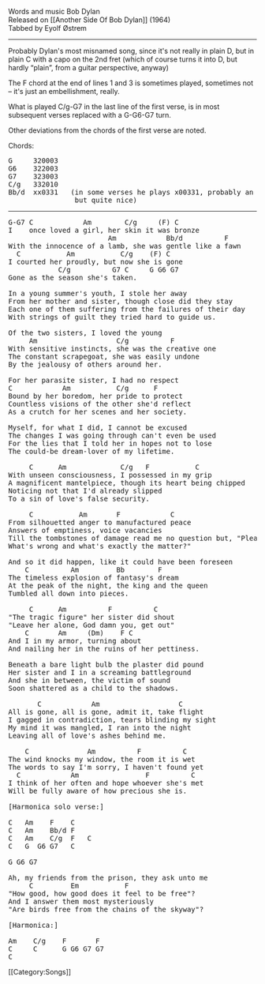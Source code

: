 Words and music Bob Dylan<br>
Released on [[Another Side Of Bob Dylan]] (1964)<br>
Tabbed by Eyolf Østrem

----
Probably Dylan's most misnamed song, since it's not really in plain D,
but in plain C with a capo on the 2nd fret (which of course turns it
into D, but hardly “plain”, from a guitar perspective, anyway)

The F chord at the end of lines 1 and 3 is sometimes played, sometimes
not – it's just an embellishment, really.

What is played C/g-G7 in the last line of the first verse, is in most
subsequent verses replaced with a G-G6-G7 turn.

Other deviations from the chords of the first verse are noted.

Chords:

<pre class="chords">
G     320003
G6    322003
G7    323003
C/g   332010
Bb/d  xx0331   (in some verses he plays x00331, probably an error
                but quite nice)
</pre>

----
<pre class="verse">
G-G7 C            Am        C/g     (F) C
I    once loved a girl, her skin it was bronze
                        Am            Bb/d          F
With the innocence of a lamb, she was gentle like a fawn
  C           Am           C/g    (F) C
I courted her proudly, but now she is gone
            C/g          G7 C     G G6 G7
Gone as the season she's taken.

In a young summer's youth, I stole her away
From her mother and sister, though close did they stay
Each one of them suffering from the failures of their day
With strings of guilt they tried hard to guide us.

Of the two sisters, I loved the young
     Am                   C/g          F
With sensitive instincts, she was the creative one
The constant scrapegoat, she was easily undone
By the jealousy of others around her.

For her parasite sister, I had no respect
C            Am           C/g      F
Bound by her boredom, her pride to protect
Countless visions of the other she'd reflect
As a crutch for her scenes and her society.

Myself, for what I did, I cannot be excused
The changes I was going through can't even be used
For the lies that I told her in hopes not to lose
The could-be dream-lover of my lifetime.

     C      Am             C/g   F           C
With unseen consciousness, I possessed in my grip
A magnificent mantelpiece, though its heart being chipped
Noticing not that I'd already slipped
To a sin of love's false security.

     C           Am       F            C
From silhouetted anger to manufactured peace
Answers of emptiness, voice vacancies
Till the tombstones of damage read me no question but, "Please
What's wrong and what's exactly the matter?"

And so it did happen, like it could have been foreseen
    C          Am         Bb        F
The timeless explosion of fantasy's dream
At the peak of the night, the king and the queen
Tumbled all down into pieces.

     C      Am          F          C
"The tragic figure" her sister did shout
"Leave her alone, God damn you, get out"
    C       Am     (Dm)    F C
And I in my armor, turning about
And nailing her in the ruins of her pettiness.

Beneath a bare light bulb the plaster did pound
Her sister and I in a screaming battleground
And she in between, the victim of sound
Soon shattered as a child to the shadows.

       C            Am                   C
All is gone, all is gone, admit it, take flight
I gagged in contradiction, tears blinding my sight
My mind it was mangled, I ran into the night
Leaving all of love's ashes behind me.

    C              Am          F          C
The wind knocks my window, the room it is wet
The words to say I'm sorry, I haven't found yet
  C            Am                F          C
I think of her often and hope whoever she's met
Will be fully aware of how precious she is.

[Harmonica solo verse:]

C   Am    F    C
C   Am    Bb/d F
C   Am    C/g  F   C
C   G  G6 G7   C

G G6 G7

Ah, my friends from the prison, they ask unto me
     C         Em           F
"How good, how good does it feel to be free"?
And I answer them most mysteriously
"Are birds free from the chains of the skyway"?

[Harmonica:]

Am    C/g    F       F
C     C      G G6 G7 G7
C
</pre>

[[Category:Songs]]